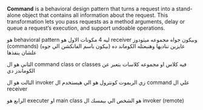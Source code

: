 **Command** is a behavioral design pattern that turns a request into a stand-alone object that contains all information about the request. This transformation lets you pass requests as a method arguments, delay or queue a request’s execution, and support undoable operations.

هو behavioral pattern 
ليه 4 مكونات 
الاول هو receiver وبيكون جواه مجموعه ميثودوز (commands) عايزين نناديها 
وهنبعتله الكوماند ده (بيكون باسم الفانكشن الي جوه) علشان ينفذها

التاني هو ال command class or classes فيه كلاس او مجموعه كلاسات بتعبر عن الكوماندز دي 

التالت هو ال invoker زي الريموت كونترول هو الي هيستخدم ال command علي ال receiver 

الرابع هو executer او main class  هو الشخص الي بيمسك ال invoker (remote) 

